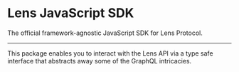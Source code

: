 # Lens JavaScript SDK

The official framework-agnostic JavaScript SDK for Lens Protocol.

---

This package enables you to interact with the Lens API via a type safe interface that abstracts away some of the GraphQL intricacies.

